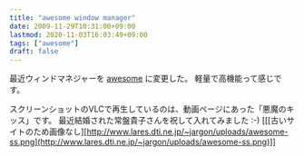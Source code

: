 ```yaml
---
title: "awesome window manager"
date: 2009-11-29T10:31:00+09:00
lastmod: 2020-11-03T16:03:49+09:00
tags: ["awesome"]
draft: false
---
```


最近ウィンドマネジャーを [awesome](http://awesome.naquadah.org/)
に変更した。 軽量で高機能って感じです。

スクリーンショットのVLCで再生しているのは、動画ページにあった「悪魔のキッス」です。
最近結婚された常盤貴子さんを祝して入れてみました :-)
[[[古いサイトのため画像なし][http://www.lares.dti.ne.jp/~jargon/uploads/awesome-ss.png](http://www.lares.dti.ne.jp/~jargon/uploads/awesome-ss.png)]]
